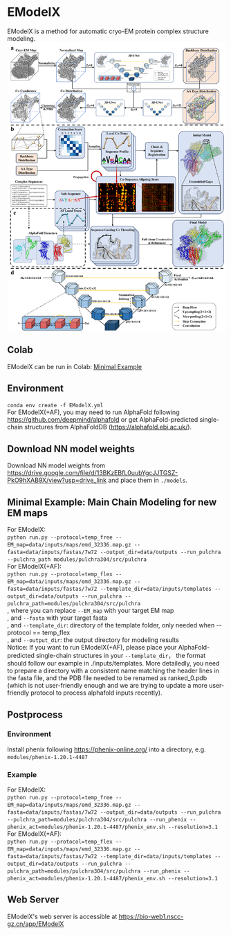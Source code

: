 # EModelX
EModelX is a method for automatic cryo-EM protein complex structure modeling.
![EModelX](data/displays/figure1.png)

## Colab
EModelX can be run in Colab: [Minimal Example](https://colab.research.google.com/github/biomed-AI/EModelX/blob/main/minimal_example.ipynb)  


## Environment
`conda env create -f EModelX.yml`  
For EModelX(+AF), you may need to run AlphaFold following <https://github.com/deepmind/alphafold> or get AlphaFold-predicted single-chain structures from AlphaFoldDB (<https://alphafold.ebi.ac.uk/>).  

## Download NN model weights
Download NN model weights from <https://drive.google.com/file/d/13BKzEBfL0uubYgcJJTGSZ-PkO9hXAB9X/view?usp=drive_link> and place them in `./models`.  

## Minimal Example: Main Chain Modeling for new EM maps

For EModelX:   
`python run.py --protocol=temp_free --EM_map=data/inputs/maps/emd_32336.map.gz --fasta=data/inputs/fastas/7w72 --output_dir=data/outputs --run_pulchra --pulchra_path modules/pulchra304/src/pulchra`  
For EModelX(+AF):   
`python run.py --protocol=temp_flex --EM_map=data/inputs/maps/emd_32336.map.gz --fasta=data/inputs/fastas/7w72 --template_dir=data/inputs/templates --output_dir=data/outputs --run_pulchra --pulchra_path=modules/pulchra304/src/pulchra`   
, where you can replace `--EM_map` with your target EM map   
, and `--fasta` with your target fasta   
, and `--template_dir`: directory of the template folder, only needed when --protocol == temp_flex   
, and `--output_dir`: the output directory for modeling results  
Notice: If you want to run EModelX(+AF), please place your AlphaFold-predicted single-chain structures in your `--template_dir`， the format should follow our example in ./inputs/templates. More detailedly, you need to prepare a directory with a consistent name matching the header lines in the fasta file, and the PDB file needed to be renamed as ranked_0.pdb (which is not user-friendly enough and we are trying to update a more user-friendly protocol to process alphafold inputs recently).    

## Postprocess
### Environment
Install phenix following <https://phenix-online.org/> into a directory, e.g. `modules/phenix-1.20.1-4487`  

### Example
For EModelX:   
`python run.py --protocol=temp_free --EM_map=data/inputs/maps/emd_32336.map.gz --fasta=data/inputs/fastas/7w72 --output_dir=data/outputs --run_pulchra --pulchra_path=modules/pulchra304/src/pulchra --run_phenix --phenix_act=modules/phenix-1.20.1-4487/phenix_env.sh --resolution=3.1`  
For EModelX(+AF):   
`python run.py --protocol=temp_flex --EM_map=data/inputs/maps/emd_32336.map.gz --fasta=data/inputs/fastas/7w72 --template_dir=data/inputs/templates --output_dir=data/outputs --run_pulchra --pulchra_path=modules/pulchra304/src/pulchra --run_phenix --phenix_act=modules/phenix-1.20.1-4487/phenix_env.sh --resolution=3.1`

## Web Server
EModelX's web server is accessible at <https://bio-web1.nscc-gz.cn/app/EModelX>   
